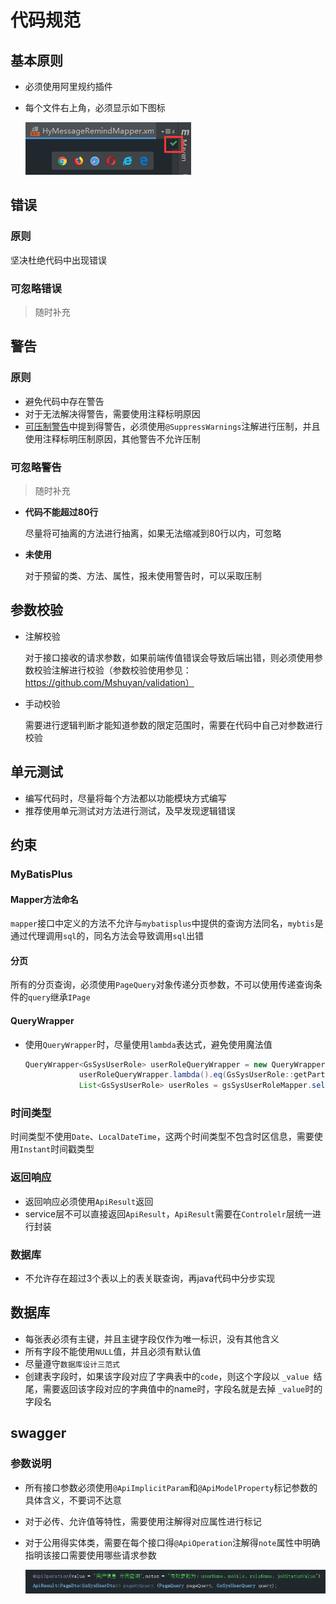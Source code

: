 # 代码规范

## 基本原则

+ 必须使用阿里规约插件

+ 每个文件右上角，必须显示如下图标

  ![image-20191216175724382](CodeStandards.assets/image-20191216175724382.png) 

## 错误

### 原则

坚决杜绝代码中出现错误

### 可忽略错误

> 随时补充

## 警告

### 原则

+ 避免代码中存在警告
+ 对于无法解决得警告，需要使用注释标明原因
+ [可压制警告](#可压制警告)中提到得警告，必须使用`@SuppressWarnings`注解进行压制，并且使用注释标明压制原因，其他警告不允许压制

### 可忽略警告

> 随时补充

+ **代码不能超过80行**

  尽量将可抽离的方法进行抽离，如果无法缩减到80行以内，可忽略

+ **未使用**

  对于预留的类、方法、属性，报未使用警告时，可以采取压制

## 参数校验

+ 注解校验

  对于接口接收的请求参数，如果前端传值错误会导致后端出错，则必须使用参数校验注解进行校验（参数校验使用参见：https://github.com/Mshuyan/validation）

+ 手动校验

  需要进行逻辑判断才能知道参数的限定范围时，需要在代码中自己对参数进行校验

## 单元测试

+ 编写代码时，尽量将每个方法都以功能模块方式编写
+ 推荐使用单元测试对方法进行测试，及早发现逻辑错误

## 约束

### MyBatisPlus

#### Mapper方法命名

`mapper`接口中定义的方法不允许与`mybatisplus`中提供的查询方法同名，`mybtis`是通过代理调用`sql`的，同名方法会导致调用`sql`出错

#### 分页

所有的分页查询，必须使用`PageQuery`对象传递分页参数，不可以使用传递查询条件的`query`继承`IPage`

#### QueryWrapper

+ 使用`QueryWrapper`时，尽量使用`lambda`表达式，避免使用魔法值

  ```java
  QueryWrapper<GsSysUserRole> userRoleQueryWrapper = new QueryWrapper<>();
              userRoleQueryWrapper.lambda().eq(GsSysUserRole::getPartyId,Dict111PartiesEnum.SELF.getCode()).eq(GsSysUserRole::getRoleCode, RoleCodeConstants.QC_ML_DIANWEN);
              List<GsSysUserRole> userRoles = gsSysUserRoleMapper.selectList(userRoleQueryWrapper);
  ```

### 时间类型

时间类型不使用`Date`、`LocalDateTime`，这两个时间类型不包含时区信息，需要使用`Instant`时间戳类型

### 返回响应

+ 返回响应必须使用`ApiResult`返回
+ service层不可以直接返回`ApiResult`，`ApiResult`需要在`Controlelr`层统一进行封装

### 数据库

+ 不允许存在超过3个表以上的表关联查询，再java代码中分步实现

## 数据库

+ 每张表必须有主键，并且主键字段仅作为唯一标识，没有其他含义
+ 所有字段不能使用`NULL`值，并且必须有默认值
+ 尽量遵守`数据库设计三范式`
+ 创建表字段时，如果该字段对应了字典表中的`code`，则这个字段以 `_value `结尾，需要返回该字段对应的字典值中的name时，字段名就是去掉 `_value`时的字段名

## swagger

### 参数说明

+ 所有接口参数必须使用`@ApiImplicitParam`和`@ApiModelProperty`标记参数的具体含义，不要词不达意

+ 对于必传、允许值等特性，需要使用注解得对应属性进行标记

+ 对于公用得实体类，需要在每个接口得`@ApiOperation`注解得`note`属性中明确指明该接口需要使用哪些请求参数

  ![image-20200407175211763](CodeStandards.assets/image-20200407175211763.png) 